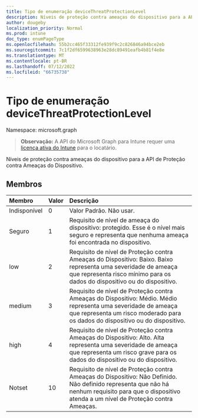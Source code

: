 ```yaml
---
title: Tipo de enumeração deviceThreatProtectionLevel
description: Níveis de proteção contra ameaças do dispositivo para a API de Proteção contra Ameaças do Dispositivo.
author: dougeby
localization_priority: Normal
ms.prod: intune
doc_type: enumPageType
ms.openlocfilehash: 55b2cc465f33312fe939f9c2c826846a94bce2eb
ms.sourcegitcommit: 7c1f2df6599638963e28dc89491eafb4b81f4e8e
ms.translationtype: MT
ms.contentlocale: pt-BR
ms.lasthandoff: 07/12/2022
ms.locfileid: "66735738"
---
```

# <a name="devicethreatprotectionlevel-enum-type"></a>Tipo de enumeração deviceThreatProtectionLevel

Namespace: microsoft.graph

> **Observação:** A API do Microsoft Graph para Intune requer uma [licença ativa do Intune](https://go.microsoft.com/fwlink/?linkid=839381) para o locatário.

Níveis de proteção contra ameaças do dispositivo para a API de Proteção contra Ameaças do Dispositivo.

## <a name="members"></a>Membros
|Membro|Valor|Descrição|
|:---|:---|:---|
|Indisponível|0|Valor Padrão. Não usar.|
|Seguro|1|Requisito de nível de ameaça do dispositivo: protegido. Esse é o nível mais seguro e representa que nenhuma ameaça foi encontrada no dispositivo.|
|low|2|Requisito de nível de Proteção contra Ameaças do Dispositivo: Baixo. Baixo representa uma severidade de ameaça que representa risco mínimo para os dados do dispositivo ou do dispositivo.|
|medium|3|Requisito de nível de Proteção contra Ameaças do Dispositivo: Médio. Médio representa uma severidade de ameaça que representa um risco moderado para os dados do dispositivo ou do dispositivo.|
|high|4|Requisito de nível de Proteção contra Ameaças do Dispositivo: Alto. Alta representa uma severidade de ameaça que representa um risco grave para os dados do dispositivo ou do dispositivo.|
|Notset|10|Requisito de nível de Proteção contra Ameaças do Dispositivo: Não Definido. Não definido representa que não há nenhum requisito para que o dispositivo atenda a um nível de Proteção contra Ameaças.|






